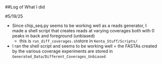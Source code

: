 ##Log of What I did

#5/19/25
- Since chip_seq.py seems to be working well as a reads generator, I made a shell script that creates reads at varying coverages both with 0 peaks in back and foreground (unbiased)
	- this is ```run_diff_coverages.sh```store in ```Kenta_Stuff/Scripts/```
- I ran the shell script and seems to be working well
= the FASTAs created by the various coverage experiments are stored in ```Generated_Data/Different_Coverages_Unbiased```

